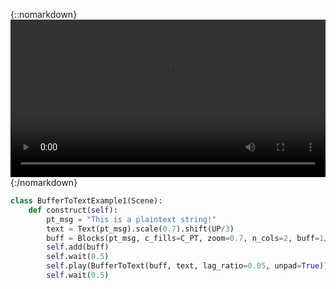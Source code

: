 
{::nomarkdown}
<video controls allowfullscreen width=100%> <source src="renders/BufferToTextExample1.mp4" type="video/mp4"> </video>
{:/nomarkdown}

```python
class BufferToTextExample1(Scene):
    def construct(self):
        pt_msg = "This is a plaintext string!"
        text = Text(pt_msg).scale(0.7).shift(UP/3)
        buff = Blocks(pt_msg, c_fills=C_PT, zoom=0.7, n_cols=2, buff=1/3).shift(DOWN/3)
        self.add(buff)
        self.wait(0.5)
        self.play(BufferToText(buff, text, lag_ratio=0.05, unpad=True))
        self.wait(0.5)
```
